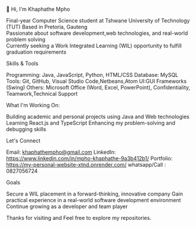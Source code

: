 👋 Hi, I'm Khaphathe Mpho

Final-year Computer Science student at Tshwane University of Technology (TUT) 
Based in Pretoria, Gauteng  
Passionate about software development,web technologies, and real-world problem solving  
Currently seeking a Work Integrated Learning (WIL) opportunity to fulfill graduation requirements

Skills & Tools

 Programming: Java, JavaScript, Python, HTML/CSS
  Database: MySQL
  Tools: Git, GitHub, Visual Studio Code,Netbeans,Atom
  UI:GUI Frameworks (Swing)
  Others: Microsoft Office (Word, Excel, PowerPoint), Confidentiality, Teamwork,Technical Support

What I'm Working On:

  Building academic and personal projects using Java and Web technologies
  Learning React.js and TypeScript
  Enhancing my problem-solving and debugging skills

Let's Connect

  Email: khaphathempho@gmail.com
  LinkedIn: https://www.linkedin.com/in/mpho-khaphathe-9a3b412b1/
  Portfolio: https://my-personal-website-xtnd.onrender.com/
  whatsapp/Call : 0827056724

Goals

Secure a WIL placement in a forward-thinking, innovative company
Gain practical experience in a real-world software development environment
Continue growing as a developer and team player

Thanks for visiting and Feel free to explore my repositories.


